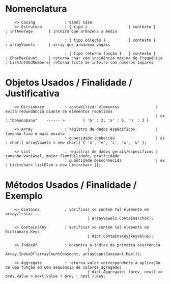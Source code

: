 # Nomenclatura
        
        <> Casing             : Camel Case
        <> Estrutura          : { tipo }                  { contexto }                    : intAverage       | inteiro que armazena a média
                                        
                              : { tipo coleção }          { contexto }                    : arrayVowels      | array que armazena vogais

                              : { tipo retorno função }   { contexto }                    : CharMaxCount     | retorna char com incidência máxima de frequência                                                                                                      : ListIntOddNumbers| retorna lista de inteiro com números ímpares

# Objetos Usados / Finalidade / Justificativa

        <> Dictionary         : contabilizar elementos                | evita redundância diante de elementos repetidos
                                                                      | ex : "bananabana"    ------ >        { 'b' : 2, 'a' : 5, 'n' : 3 } 
                                                                            
        <> Array              : registro de dados específicos         | tamanho fixo e mais enxuto 
                              : quantidade conhecida                  | ex : char[] arrayVowels = new char[] { 'a', 'e', 'i', 'o', 'u' };
                                                                             
        <> List               : registrar de dados gerais/específicos | tamanho variável, maior flexibilidade, praticidade
                              : quantidade desconhecida               | ex : List<char> listElem = new List<char> {};
                                     
# Métodos Usados / Finalidade / Exemplo

        <> Contains           : verificar se contém tal elemento em array/lista/...     
                                        | arrayVowels.Contains(char);
                                                
        <> ContainsKey        : verificar se contém tal elemento em Dictionary.Keys  
                                        | dict.ContainsKey(keyValue);
                                                
        <> IndexOf            : encontra o índice da primeira ocorrência             
                                        | Array.IndexOf(arrayCountConsoant, arrayCountConsoant.Max());
        
        <> Aggregate          : retorna valor correspondente à aplicação de uma função em uma sequência de valores agregados
                                        | dict.Aggregate( (prev, next) => prev.Value > next.Value ? prev : next ).Key;
